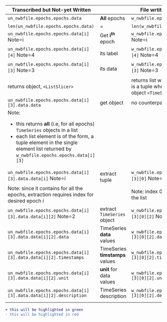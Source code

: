 | Transcribed but Not-yet Written                                     |                              | File wrtitten in NWB format    |
| --------------------------------------------------------------------| ---------------------------- | ------------------------------ |
| `un_nwbfile.epochs.epochs.data`                                     | **All** epochs               | `w_nwbfile.epochs.epochs.data` |
| `len(un_nwbfile.epochs.epochs.data)`                                | =                            | `len(w_nwbfile.epochs.epochs.data)`|
| `un_nwbfile.epochs.epochs.data[i]`     Note&#11088;i                | Get **i<sup>th</sup>** epoch | `w_nwbfile.epochs.epochs.data[i]`    Note&#11088;i |
| `un_nwbfile.epochs.epochs.data[i][4]`  Note&#11088;4                | its label                    | `w_nwbfile.epochs.epochs.data[i][4]` Note&#11088;4 |
| `un_nwbfile.epochs.epochs.data[i][3]`  Note&#11088;3                | its data                     | `w_nwbfile.epochs.epochs.data[i][3]` Note&#11088;3 |
| returns object, `<ListSlicer>`                                      |                              | returns list with one element which is a tuple whose third element is object `<TimeSeries>` |
| `un_nwbfile.epochs.epochs.data[i][3].data.data`                     | get <TimeSeries> object      | no counterpart |
| Note:<ul> <li>this returns **all** (i.e, for all epochs) `TimeSeries` objects in a list</li> <li>each list element is of the form, a tuple element in the single element list returned by `w_nwbfile.epochs.epochs.data[i][3]`</li> </ul> |
| `un_nwbfile.epochs.epochs.data[i][3].data.data[i]`  Note&#11088;i  | extract tuple | `w_nwbfile.epochs.epochs.data[i][3][0]` Note&#11088;0 |
| Note: since it contains for all the epochs, extraction requires index for desired epoch _i_ | | Note: index 0 for extracting it from the list|
| `un_nwbfile.epochs.epochs.data[i][3].data.data[i][2]` Note&#11088;2 | extract `TimeSeries` object | `w_nwbfile.epochs.epochs.data[i][3][0][2]` Note&#11088;2 |
| `un_nwbfile.epochs.epochs.data[i][3].data.data[i][2].data`          | TimeSeries **data** values | `w_nwbfile.epochs.epochs.data[i][3][0][2].data.value` |
| `un_nwbfile.epochs.epochs.data[i][3].data.data[i][2].timestamps`    | TimeSeries **timstamps** values | `w_nwbfile.epochs.epochs.data[i][3][0][2].timestamps.value` |
| `un_nwbfile.epochs.epochs.data[i][3].data.data[i][2].unit`          | **unit** for data values | `w_nwbfile.epochs.epochs.data[i][3][0][2].unit` |
| `un_nwbfile.epochs.epochs.data[i][3].data.data[i][2].description`   | TimeSeries description | `w_nwbfile.epochs.epochs.data[i][3][0][2].description` |
|<img width=800/>|<img width=200/>|<img width=800/>|

```diff
+ this will be highlighted in green
- this will be highlighted in red
```
